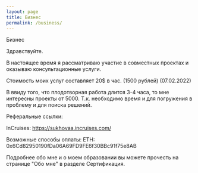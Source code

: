 ```yaml
---
layout: page
title: Бизнес
permalink: /business/
---
```


Бизнес

Здравствуйте.

В настоящее время я рассматриваю участие в совместных проектах и оказываю консультационные услуги.

Стоимость моих услуг составляет 20$ в час. (1500 рублей) (07.02.2022)

В ввиду того, что плодотворная работа длится 3-4 часа, то мне интересны проекты от 5000.
Т.к. необходимо время и для погружения в проблему и для поиска решений.

Реферальные ссылки:

InCruises:  https://sukhovaa.incruises.com/

Возможные способы оплаты:
ETH: 0x6Cd82950190fDa06A69FD9FE6f30BBc91f75e8AB

Подробнее обо мне и о моем образовании вы можете прочесть на странице "Обо мне" в разделе Сертификация.
